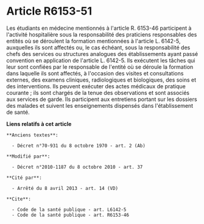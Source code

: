 # Article R6153-51

Les étudiants en médecine mentionnés à l'article R. 6153-46 participent à l'activité hospitalière sous la responsabilité des
praticiens responsables des entités où se déroulent la formation mentionnées à l'article L. 6142-5, auxquelles ils sont
affectés ou, le cas échéant, sous la responsabilité des chefs des services ou structures analogues des établissements ayant
passé convention en application de l'article L. 6142-5. Ils exécutent les tâches qui leur sont confiées par le responsable de
l'entité où se déroule la formation dans laquelle ils sont affectés, à l'occasion des visites et consultations externes, des
examens cliniques, radiologiques et biologiques, des soins et des interventions. Ils peuvent exécuter des actes médicaux de
pratique courante ; ils sont chargés de la tenue des observations et sont associés aux services de garde. Ils participent aux
entretiens portant sur les dossiers des malades et suivent les enseignements dispensés dans l'établissement de santé.

**Liens relatifs à cet article**

	**Anciens textes**:

	  - Décret n°70-931 du 8 octobre 1970 - art. 2 (Ab)

	**Modifié par**:

	  - Décret n°2010-1187 du 8 octobre 2010 - art. 37

	**Cité par**:

	  - Arrêté du 8 avril 2013 - art. 14 (VD)

	**Cite**:

	  - Code de la santé publique - art. L6142-5
	  - Code de la santé publique - art. R6153-46
